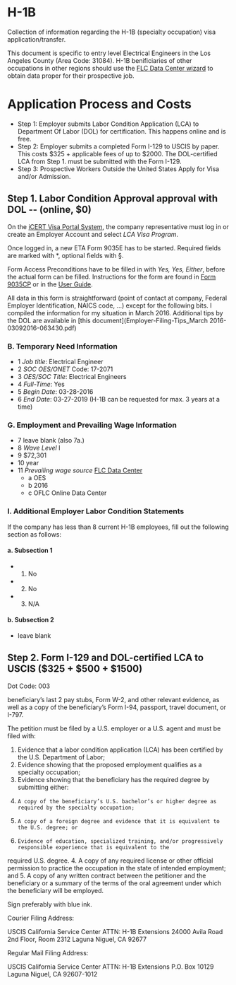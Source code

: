 # H-1B
Collection of information regarding the H-1B (specialty occupation) visa application/transfer.

This document is specific to entry level Electrical Engineers in the Los Angeles County (Area Code: 31084). H-1B benificiaries of other occupations in other regions should use the [FLC Data Center wizard](http://www.flcdatacenter.com/OESWizardStart.aspx) to obtain data proper for their prospective job.

# Application Process and Costs

- Step 1: Employer submits Labor Condition Application (LCA) to Department Of Labor (DOL) for certification. This happens online and is free.
- Step 2: Employer submits a completed Form I-129 to USCIS  by paper. This costs $325 + applicable fees of up to $2000.
The DOL-certified LCA from Step 1. must be submitted with the Form I-129.
- Step 3: Prospective Workers Outside the United States Apply for Visa and/or Admission.

## Step 1. Labor Condition Approval approval with DOL -- (online, $0)

On the [iCERT Visa Portal System](https://icert.doleta.gov/), the company representative must log in or create an Employer Account and select *LCA Visa Program*.

Once logged in, a new ETA Form 9035E has to be started. Required fields are marked with *, optional fields with §.

Form Access Preconditions have to be filled in with *Yes, Yes, Either*, before the actual form can be filled. Instructions for the form are found in [Form 9035CP](9035CP.pdf) or in the [User Guide](iCERT_LCA_Mod_External_User_Guide.pdf).

All data in this form is straightforward (point of contact at company, Federal Employer Identification, NAICS code, ...) except for the following bits. I compiled the information for my situation in March 2016. Additional tips by the DOL are available in [this document](Employer-Filing-Tips_March 2016-03092016-063430.pdf)

### B. Temporary Need Information

- 1 *Job title*: Electrical Engineer
- 2 *SOC OES/ONET* Code: 17-2071
- 3 *OES/SOC Title*: Electrical Engineers
- 4 *Full-Time*: Yes
- 5 *Begin Date*: 03-28-2016
- 6 *End Date*: 03-27-2019 (H-1B can be requested for max. 3 years at a time)

### G. Employment and Prevailing Wage Information

- 7 leave blank (also 7a.)
- 8 *Wave Level* I
- 9 $72,301
- 10 year
- 11 *Prevailing wage source* [FLC Data Center](http://www.flcdatacenter.com/OesQuickResults.aspx?area=31084&code=17-2071&year=16&source=1)
  * a OES 
  * b 2016
  * c OFLC Online Data Center

### I. Additional Employer Labor Condition Statements
If the company has less than 8 current H-1B employees, fill out the following section as follows:
#### a. Subsection 1
- 1. No
- 2. No
- 3. N/A

#### b. Subsection 2
- leave blank

## Step 2. Form I-129 and DOL-certified LCA to USCIS ($325 + $500 + $1500)

Dot Code: 003

beneficiary’s last 2 pay stubs, Form W-2, and other relevant evidence, as well as a copy of the
beneficiary’s Form I-94, passport, travel document, or I-797.


The petition must be filed by a U.S. employer or a U.S. agent and must be filed with:
1.	 Evidence that a labor condition application (LCA) has been certified by the U.S. Department of Labor;
2.	 Evidence showing that the proposed employment qualifies as a specialty occupation;
3.	 Evidence showing that the beneficiary has the required degree by submitting either:
  1.	 A copy of the beneficiary’s U.S. bachelor’s or higher degree as required by the specialty occupation;
  2.	 A copy of a foreign degree and evidence that it is equivalent to the U.S. degree; or
  3.	 Evidence of education, specialized training, and/or progressively responsible experience that is equivalent to the
required U.S. degree.
4. A copy of any required license or other official permission to practice the occupation in the state of intended
employment; and
5. A copy of any written contract between the petitioner and the beneficiary or a summary of the terms of the oral
agreement under which the beneficiary will be employed.


Sign preferably with blue ink.

Courier Filing Address:

USCIS
California Service Center
ATTN: H-1B Extensions
24000 Avila Road
2nd Floor, Room 2312
Laguna Niguel, CA 92677

Regular Mail Filing Address:

USCIS
California Service Center
ATTN: H-1B Extensions
P.O. Box 10129
Laguna Niguel, CA 92607-1012
